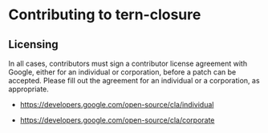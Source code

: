 # Contributing to tern-closure

## Licensing

In all cases, contributors must sign a contributor license agreement with
Google, either for an individual or corporation, before a patch can be accepted.
Please fill out the agreement for an individual or a corporation, as
appropriate.

* https://developers.google.com/open-source/cla/individual

* https://developers.google.com/open-source/cla/corporate
